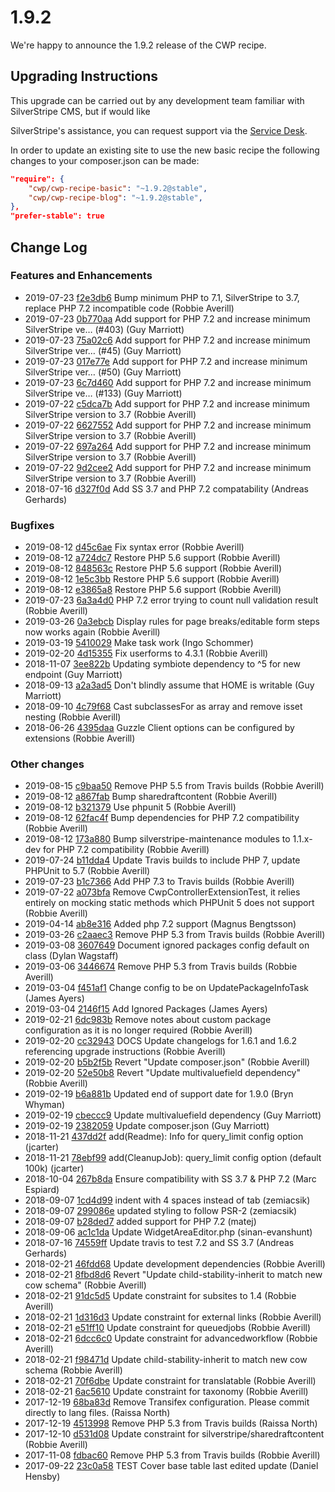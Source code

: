 # 1.9.2

We're happy to announce the 1.9.2 release of the CWP recipe. 

## Upgrading Instructions

This upgrade can be carried out by any development team familiar with SilverStripe CMS, but if would like

SilverStripe's assistance, you can request support via the [Service Desk](https://www.cwp.govt.nz/service-desk/new-request/).

In order to update an existing site to use the new basic recipe the following changes to your composer.json can be made:

```json
"require": {
    "cwp/cwp-recipe-basic": "~1.9.2@stable",
    "cwp/cwp-recipe-blog": "~1.9.2@stable",
},
"prefer-stable": true
```

<!--- Changes below this line will be automatically regenerated -->

## Change Log

### Features and Enhancements

* 2019-07-23 [f2e3db6](https://github.com/silverstripe/silverstripe-fulltextsearch/commit/f2e3db6586daae035f7371be00fe63b85e7f7a35) Bump minimum PHP to 7.1, SilverStripe to 3.7, replace PHP 7.2 incompatible code (Robbie Averill)
* 2019-07-23 [0b770aa](https://github.com/symbiote/silverstripe-advancedworkflow/commit/0b770aaa15b50d10006d3ad0a7e01ef7d43234d9) Add support for PHP 7.2 and increase minimum SilverStripe ve… (#403) (Guy Marriott)
* 2019-07-23 [75a02c6](https://github.com/bringyourownideas/silverstripe-composer-update-checker/commit/75a02c6d026777e0b54cf211ea710060507cfdcd) Add support for PHP 7.2 and increase minimum SilverStripe ver… (#45) (Guy Marriott)
* 2019-07-23 [017e77e](https://github.com/bringyourownideas/silverstripe-composer-security-checker/commit/017e77e5e2cf4add37251007c9193d8ba0f30d36) Add support for PHP 7.2 and increase minimum SilverStripe ver… (#50) (Guy Marriott)
* 2019-07-23 [6c7d460](https://github.com/bringyourownideas/silverstripe-maintenance/commit/6c7d460b78c132dd676d644d7e6cca3befea739b) Add support for PHP 7.2 and increase minimum SilverStripe ve… (#133) (Guy Marriott)
* 2019-07-22 [c5dca7b](https://github.com/bringyourownideas/silverstripe-composer-security-checker/commit/c5dca7bff2d689bd5db4cea2ae98653284bbf716) Add support for PHP 7.2 and increase minimum SilverStripe version to 3.7 (Robbie Averill)
* 2019-07-22 [6627552](https://github.com/bringyourownideas/silverstripe-composer-update-checker/commit/66275523f8729195ff292e2a3ba1a4e382383ea9) Add support for PHP 7.2 and increase minimum SilverStripe version to 3.7 (Robbie Averill)
* 2019-07-22 [697a264](https://github.com/bringyourownideas/silverstripe-maintenance/commit/697a264317e230a0ff620a911cffc9ab8bc7e668) Add support for PHP 7.2 and increase minimum SilverStripe version to 3.7 (Robbie Averill)
* 2019-07-22 [9d2cee2](https://github.com/symbiote/silverstripe-advancedworkflow/commit/9d2cee2a64b4988535d187fe2e23a3cc61d67320) Add support for PHP 7.2 and increase minimum SilverStripe version to 3.7 (Robbie Averill)
* 2018-07-16 [d327f0d](https://github.com/silverstripe/silverstripe-userforms/commit/d327f0d53f229998300daf825e6399bfe790bb2b) Add SS 3.7 and PHP 7.2 compatability (Andreas Gerhards)

### Bugfixes

* 2019-08-12 [d45c6ae](https://github.com/silverstripe/cwp-recipe-basic/commit/d45c6ae5547eb8641f118b4061e0500870dadab9) Fix syntax error (Robbie Averill)
* 2019-08-12 [a724dc7](https://github.com/silverstripe/silverstripe-fulltextsearch/commit/a724dc7117b536c6796bc84ea03551b7b04c6ffa) Restore PHP 5.6 support (Robbie Averill)
* 2019-08-12 [848563c](https://github.com/bringyourownideas/silverstripe-composer-security-checker/commit/848563cbcdc532eb21d19afde35f8da8022ec81f) Restore PHP 5.6 support (Robbie Averill)
* 2019-08-12 [1e5c3bb](https://github.com/bringyourownideas/silverstripe-composer-update-checker/commit/1e5c3bbfca1433ff63e12da533ed4df8e333a58d) Restore PHP 5.6 support (Robbie Averill)
* 2019-08-12 [e3865a8](https://github.com/bringyourownideas/silverstripe-maintenance/commit/e3865a835bcfaf16e3701840b1891483ad2cb632) Restore PHP 5.6 support (Robbie Averill)
* 2019-07-23 [6a3a4d0](https://github.com/silverstripe/silverstripe-spamprotection/commit/6a3a4d0fe203a28ebd358154c05d185df15a72ba) PHP 7.2 error trying to count null validation result (Robbie Averill)
* 2019-03-26 [0a3ebcb](https://github.com/silverstripe/silverstripe-userforms/commit/0a3ebcb224690847eaef186bfaeea0c6c463a1f9) Display rules for page breaks/editable form steps now works again (Robbie Averill)
* 2019-03-19 [5410029](https://github.com/bringyourownideas/silverstripe-composer-security-checker/commit/54100291093037d24c13975ebc4f14bef4fddf45) Make task work (Ingo Schommer)
* 2019-02-20 [4d15355](https://github.com/silverstripe/cwp-recipe-basic/commit/4d15355a41b36819a85c311bd49b45346e8d67ce) Fix userforms to 4.3.1 (Robbie Averill)
* 2018-11-07 [3ee822b](https://github.com/bringyourownideas/silverstripe-composer-security-checker/commit/3ee822b72fad84a4e8bd03e40046e70b6ce23407) Updating symbiote dependency to ^5 for new endpoint (Guy Marriott)
* 2018-09-13 [a2a3ad5](https://github.com/bringyourownideas/silverstripe-composer-update-checker/commit/a2a3ad51abe4b9eda4035204eb5ba1e0af13124b) Don't blindly assume that HOME is writable (Guy Marriott)
* 2018-09-10 [4c79f68](https://github.com/silverstripe/silverstripe-widgets/commit/4c79f68b023c34a969e965e831606ea17743730f) Cast subclassesFor as array and remove isset nesting (Robbie Averill)
* 2018-06-26 [4395daa](https://github.com/bringyourownideas/silverstripe-maintenance/commit/4395daa85c75a11f0c1d45e309885eb7edc4b3b5) Guzzle Client options can be configured by extensions (Robbie Averill)

### Other changes

* 2019-08-15 [c9baa50](https://github.com/silverstripe/cwp-core/commit/c9baa500ff29c83d5ff55b66f162607d58d556cf) Remove PHP 5.5 from Travis builds (Robbie Averill)
* 2019-08-12 [a867fab](https://github.com/silverstripe/cwp-recipe-basic/commit/a867fabf2ff8d0f1294c06e1ac249752c137acfe) Bump sharedraftcontent (Robbie Averill)
* 2019-08-12 [b321379](https://github.com/silverstripe/cwp-installer/commit/b3213795eeddf89b07a2e6809e5bb665567e389b) Use phpunit 5 (Robbie Averill)
* 2019-08-12 [62fac4f](https://github.com/silverstripe/cwp-recipe-basic/commit/62fac4f9b3f4d24f360eb89909665a5019bdb8a9) Bump dependencies for PHP 7.2 compatibility (Robbie Averill)
* 2019-08-12 [173a880](https://github.com/silverstripe/cwp-recipe-basic/commit/173a8807e6051f0b7a3049cde75e6ee7e572d9ea) Bump silverstripe-maintenance modules to 1.1.x-dev for PHP 7.2 compatibility (Robbie Averill)
* 2019-07-24 [b11dda4](https://github.com/silverstripe/silverstripe-spamprotection/commit/b11dda493adcd8bfd742905a8add67ed7a3e16d6) Update Travis builds to include PHP 7, update PHPUnit to 5.7 (Robbie Averill)
* 2019-07-23 [b1c7366](https://github.com/silverstripe/silverstripe-widgets/commit/b1c73661967175940e2fadf78577aff7c6f8c24f) Add PHP 7.3 to Travis builds (Robbie Averill)
* 2019-07-22 [a073bfa](https://github.com/silverstripe/cwp-core/commit/a073bfa1ff95787ec366b71eefe617859d02c8db) Remove CwpControllerExtensionTest, it relies entirely on mocking static methods which PHPUnit 5 does not support (Robbie Averill)
* 2019-04-14 [ab8e316](https://github.com/silverstripe/silverstripe-fulltextsearch/commit/ab8e316f5bea087a451131b5d01d7aeb673e3be8) Added php 7.2 support (Magnus Bengtsson)
* 2019-03-26 [c2aaec3](https://github.com/silverstripe/silverstripe-userforms/commit/c2aaec36ac1cd0efebc4fe306e670a044f2ce65d) Remove PHP 5.3 from Travis builds (Robbie Averill)
* 2019-03-08 [3607649](https://github.com/bringyourownideas/silverstripe-composer-update-checker/commit/3607649d9f9f16846a9e41d1603a18e7a6277f93) Document ignored packages config default on class (Dylan Wagstaff)
* 2019-03-06 [3446674](https://github.com/silverstripe/silverstripe-userforms/commit/34466742a8650d1d967bd6f5a7a7d0c8e3c81223) Remove PHP 5.3 from Travis builds (Robbie Averill)
* 2019-03-04 [f451af1](https://github.com/bringyourownideas/silverstripe-composer-update-checker/commit/f451af112a3450e2162eacec3384ada11d78b763) Change config to be on UpdatePackageInfoTask (James Ayers)
* 2019-03-04 [2146f15](https://github.com/bringyourownideas/silverstripe-composer-update-checker/commit/2146f1542143baa74d94cfe55bedaea0ca9f7e2e) Add Ignored Packages (James Ayers)
* 2019-02-21 [6dc983b](https://github.com/silverstripe/cwp/commit/6dc983b8d908be438dc7283acb9c54e95522b903) Remove notes about custom package configuration as it is no longer required (Robbie Averill)
* 2019-02-20 [cc32943](https://github.com/silverstripe/cwp/commit/cc329430c21c6003e0398b023e1cbc70b6a21999) DOCS Update changelogs for 1.6.1 and 1.6.2 referencing upgrade instructions (Robbie Averill)
* 2019-02-20 [b5b2f5b](https://github.com/silverstripe/cwp-recipe-basic/commit/b5b2f5b8c8e43e144175746487be7541f98dde51) Revert "Update composer.json" (Robbie Averill)
* 2019-02-20 [52e50b8](https://github.com/silverstripe/cwp-recipe-basic/commit/52e50b81c86d2ee53250f7f9d8e053be554b2d58) Revert "Update multivaluefield dependency" (Robbie Averill)
* 2019-02-19 [b6a881b](https://github.com/silverstripe/cwp/commit/b6a881b11ac29f0e1c765b487bcb773edd25a1f2) Updated end of support date for 1.9.0 (Bryn Whyman)
* 2019-02-19 [cbeccc9](https://github.com/silverstripe/cwp-recipe-basic/commit/cbeccc9cdf9d627a637551c07c36bbf8a2e8e966) Update multivaluefield dependency (Guy Marriott)
* 2019-02-19 [2382059](https://github.com/silverstripe/cwp-recipe-basic/commit/23820598e8cd25b0881c4eef8a2e1581cf1326f0) Update composer.json (Guy Marriott)
* 2018-11-21 [437dd2f](https://github.com/symbiote/silverstripe-queuedjobs/commit/437dd2f2a1cfb19cf7e4e8909b23da77d3e2ced5) add(Readme): Info for query_limit config option (jcarter)
* 2018-11-21 [78ebf99](https://github.com/symbiote/silverstripe-queuedjobs/commit/78ebf9993fbc2009625ed75beeb6c50835c65786) add(CleanupJob): query_limit config option (default 100k) (jcarter)
* 2018-10-04 [267b8da](https://github.com/symbiote/silverstripe-queuedjobs/commit/267b8da6a7fcad92d8ed18410c5cc4ad84c99143) Ensure compatibility with SS 3.7 & PHP 7.2 (Marc Espiard)
* 2018-09-07 [1cd4d99](https://github.com/symbiote/silverstripe-gridfieldextensions/commit/1cd4d99b6cee161e53a41fe9ed07d48fcb8d07a0) indent with 4 spaces instead of tab (zemiacsik)
* 2018-09-07 [299086e](https://github.com/symbiote/silverstripe-gridfieldextensions/commit/299086ea998b57940f9159a7f3c9a47b68c1b783) updated styling to follow PSR-2 (zemiacsik)
* 2018-09-07 [b28ded7](https://github.com/symbiote/silverstripe-gridfieldextensions/commit/b28ded715cb2177ae4ea6dca9ea6f516a1afeac2) added support for PHP 7.2 (matej)
* 2018-09-06 [ac1c1da](https://github.com/silverstripe/silverstripe-widgets/commit/ac1c1dabc8e2dd47bac5bc6b372cefec5466f14f) Update WidgetAreaEditor.php (sinan-evanshunt)
* 2018-07-16 [74559ff](https://github.com/silverstripe/silverstripe-userforms/commit/74559ff5a1a4f64d204783e387c8b1e92d414365) Update travis to test 7.2 and SS 3.7 (Andreas Gerhards)
* 2018-02-21 [46fdd68](https://github.com/silverstripe/cwp-recipe-basic/commit/46fdd682bbfb377c815aa253ded947638ed5f318) Update development dependencies (Robbie Averill)
* 2018-02-21 [8fbd8d6](https://github.com/silverstripe/cwp-recipe-basic/commit/8fbd8d638e8ef62b0c6fa308782a286749b0ed49) Revert "Update child-stability-inherit to match new cow schema" (Robbie Averill)
* 2018-02-21 [91dc5d5](https://github.com/silverstripe/cwp-recipe-basic/commit/91dc5d5acfe3f5f01f876aa9b4b035c5793bc457) Update constraint for subsites to 1.4 (Robbie Averill)
* 2018-02-21 [1d316d3](https://github.com/silverstripe/cwp-recipe-basic/commit/1d316d3e00b41c0497d067f4c44b987dcbdeea43) Update constraint for external links (Robbie Averill)
* 2018-02-21 [e51ff10](https://github.com/silverstripe/cwp-recipe-basic/commit/e51ff10c1867d2e271c085105427e3271cd0fafe) Update constraint for queuedjobs (Robbie Averill)
* 2018-02-21 [6dcc6c0](https://github.com/silverstripe/cwp-recipe-basic/commit/6dcc6c06e1c6fe8cbddc620c3193a491445cf4e0) Update constraint for advancedworkflow (Robbie Averill)
* 2018-02-21 [f98471d](https://github.com/silverstripe/cwp-recipe-basic/commit/f98471dfd26e4388678b370e5c4ea273193ba0de) Update child-stability-inherit to match new cow schema (Robbie Averill)
* 2018-02-21 [70f6dbe](https://github.com/silverstripe/cwp-recipe-basic/commit/70f6dbe2e946d3f54bc1e09acc21281ef56668d9) Update constraint for translatable (Robbie Averill)
* 2018-02-21 [6ac5610](https://github.com/silverstripe/cwp-recipe-basic/commit/6ac56108455c5e24cbdb3ab4f85be616bddf7006) Update constraint for taxonomy (Robbie Averill)
* 2017-12-19 [68ba83d](https://github.com/silverstripe/silverstripe-spamprotection/commit/68ba83dd6df23ab9fdf5bfd6f38cb4c99aafd53e) Remove Transifex configuration. Please commit directly to lang files. (Raissa North)
* 2017-12-19 [4513998](https://github.com/silverstripe/silverstripe-spamprotection/commit/4513998f1ec800f6589419a4cf8e9b5d95c467f8) Remove PHP 5.3 from Travis builds (Raissa North)
* 2017-12-10 [d531d08](https://github.com/silverstripe/cwp-recipe-basic/commit/d531d08d3ef746b44759388c4737bd7b43abafd6) Update constraint for silverstripe/sharedraftcontent (Robbie Averill)
* 2017-11-08 [fdbac60](https://github.com/symbiote/silverstripe-gridfieldextensions/commit/fdbac6030007ff89bc8a563a61250d709e6e0608) Remove PHP 5.3 from Travis builds (Robbie Averill)
* 2017-09-22 [23c0a58](https://github.com/symbiote/silverstripe-gridfieldextensions/commit/23c0a58e481296f8561ba874dfeabb9b037b2afc) TEST Cover base table last edited update (Daniel Hensby)

<!--- Changes above this line will be automatically regenerated -->


